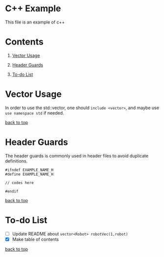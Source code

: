 # C++ Example

This file is an example of c++

# Contents

1. [Vector Usage](#vector-usage)

2. [Header Guards](#header-guards)

3. [To-do List](#to-do-list)

# Vector Usage

In order to use the std::vector, one should `include <vector>`, and maybe use `use namespace std` if needed.


[back to top](#contents)

# Header Guards

The header guards is commonly used in header files to avoid duplicate definitions.

```
#ifndef EXAMPLE_NAME_H
#define EXAMPLE_NAME_H

// codes here

#endif
```

[back to top](#contents)

# To-do List

- [ ] Update README about `vector<Robot> robotVec(1,robot)`
- [x] Make table of contents

[back to top](#contents)
